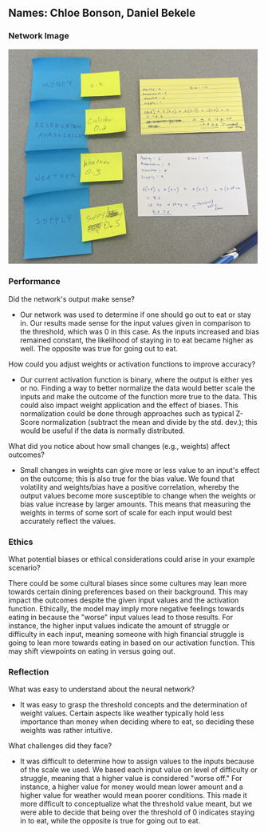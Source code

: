 ## Names: Chloe Bonson, Daniel Bekele

### Network Image
<img src="neuralnetwork.png" alt="neuralnetwork" width="500"/>

### Performance

Did the network's output make sense?
- Our network was used to determine if one should go out to eat or stay in. Our results made sense for the input values given in comparison to the threshold, which was 0 in this case. As the inputs increased and bias remained constant, the likelihood of staying in to eat became higher as well. The opposite was true for going out to eat.

How could you adjust weights or activation functions to improve accuracy?
- Our current activation function is binary, where the output is either yes or no. Finding a way to better normalize the data would better scale the inputs and make the outcome of the function more true to the data. This could also impact weight application and the effect of biases. This normalization could be done through approaches such as typical Z-Score normalization (subtract the mean and divide by the std. dev.); this would be useful if the data is normally distributed.

What did you notice about how small changes (e.g., weights) affect outcomes?

- Small changes in weights can give more or less value to an input's effect on the outcome; this is also true for the bias value. We found that volatility and weights/bias have a positive correlation, whereby the output values become more susceptible to change when the weights or bias value increase by larger amounts. This means that measuring the weights in terms of some sort of scale for each input would best accurately reflect the values.

### Ethics

What potential biases or ethical considerations could arise in your example scenario?

There could be some cultural biases since some cultures may lean more towards certain dining preferences based on their background. This may impact the outcomes despite the given input values and the activation function. Ethically, the model may imply more negative feelings towards eating in because the "worse" input values lead to those results. For instance, the higher input values indicate the amount of struggle or difficulty in each input, meaning someone with high financial struggle is going to lean more towards eating in based on our activation function. This may shift viewpoints on eating in versus going out. 

### Reflection

What was easy to understand about the neural network?
- It was easy to grasp the threshold concepts and the determination of weight values. Certain aspects like weather typically hold less importance than money when deciding where to eat, so deciding these weights was rather intuitive.

What challenges did they face?
- It was difficult to determine how to assign values to the inputs because of the scale we used. We based each input value on level of difficulty or struggle, meaning that a higher value is considered "worse off." For instance, a higher value for money would mean lower amount and a higher value for weather would mean poorer conditions. This made it more difficult to conceptualize what the threshold value meant, but we were able to decide that being over the threshold of 0 indicates staying in to eat, while the opposite is true for going out to eat. 

